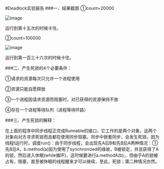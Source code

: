 #Deadlock实验报告
###一、结果截图
①count=20000

![image](https://cl.ly/0a2O1d0x2L1s/%E5%9B%BE%E7%89%871.png)

运行到第十五次的时候卡住。

②count=100000

![image](https://cl.ly/3a1U3c1e0N1V/%E5%9B%BE%E7%89%872.png)

运行到第一百三十六次的时候卡住。

###二、产生死锁的4个必要条件：

①请求的资源每次只允许一个进程使用

②资源只能自愿释放

③一个进程因请求资源而阻塞时，对已获得的资源保持不放

④存在一个进程等待队列（进程等待环路）

###三、产生死锁的解释：

在上面的程序中同步线程正完成Runnable的接口，它工作的是两个对象，这两个对象向对方寻求死锁而且都在使用同步阻塞。同步中嵌套同步，会发生死锁。因为线程t运行时，调度run()：由于同步线程，会出现先A后B和先B后A两种情况：①先B后A，b.method(a)因为使用了synchronized的缘故，B被锁定，并且获得了A的锁，然后进入休眠(while循环)，这时候要进行a.methodA(b);，但由于A的锁被占有，阻塞，直至被休眠的线程醒来才可以继续，至此，死锁；第二种情况亦然。